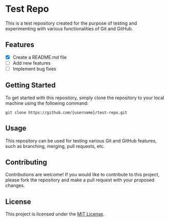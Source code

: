 # Test Repo

This is a test repository created for the purpose of testing and experimenting with various functionalities of Git and GitHub.

## Features

- [x] Create a README.md file
- [ ] Add new features
- [ ] Implement bug fixes

## Getting Started

To get started with this repository, simply clone the repository to your local machine using the following command:

```
git clone https://github.com/{username}/test-repo.git
```

## Usage

This repository can be used for testing various Git and GitHub features, such as branching, merging, pull requests, etc.

## Contributing

Contributions are welcome! If you would like to contribute to this project, please fork the repository and make a pull request with your proposed changes.

## License

This project is licensed under the [MIT License](LICENSE).